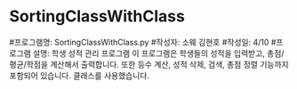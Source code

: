 # SortingClassWithClass
#프로그램명: SortingClassWithClass.py
#작성자: 소웨 김현호
#작성일: 4/10
#프로그램 설명: 학생 성적 관리 프로그램 이 프로그램은 학생들의 성적을 입력받고, 총점/평균/학점을 계산해서 출력합니다.
또한 등수 계산, 성적 삭제, 검색, 총점 정렬 기능까지 포함되어 있습니다.
클래스를 사용했습니다.
